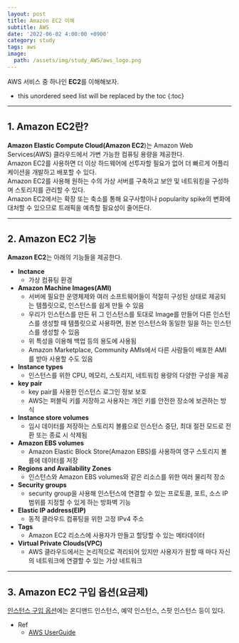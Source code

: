 ```yaml
---
layout: post
title: Amazon EC2 이해
subtitle: AWS
date: '2022-06-02 4:00:00 +0900'
category: study
tags: aws
image:
  path: /assets/img/study_AWS/aws_logo.png
---
```


AWS 서비스 중 하나인 **EC2**를 이해해보자.

<!--more-->

* this unordered seed list will be replaced by the toc
{:toc}

<hr/>

## 1. Amazon EC2란?

**Amazon Elastic Compute Cloud(Amazon EC2**)는 Amazon Web Services(AWS) 클라우드에서 가변 가능한 컴퓨팅 용량을 제공한다.<br>
Amazon EC2를 사용하면 더 이상 하드웨어에 선투자할 필요가 없어 더 빠르게 어플리케이션을 개발하고 배포할 수 있다.<br>
Amazon EC2를 사용해 원하는 수의 가상 서버를 구축하고 보안 및 네트워킹을 구성하며 스토리지를 관리할 수 있다.<br>
Amazon EC2에서는 확장 또는 축소를 통해 요구사항이나 popularity spike의 변화에 대처할 수 있으므로 트래픽을 예측할 필요성이 줄어든다.

<hr/>

## 2. Amazon EC2 기능

**Amazon EC2**는 아래의 기능들을 제공한다.

* **Inctance** 
  + 가상 컴퓨팅 환경
* **Amazon Machine Images(AMI)** 
  + 서버에 필요한 운영체제와 여러 소프트웨어들이 적절히 구성된 상태로 제공되는 템플릿으로, 인스턴스를 쉽게 만들 수 있음
  + 우리가 인스턴스를 만든 뒤 그 인스턴스를 토대로 Image를 만들어 다른 인스턴스를 생성할 때 템플릿으로 사용하면, 원본 인스턴스와 동일한 일을 하는 인스턴스를 생성할 수 있음
  + 위 특성을 이용해 백업 등의 용도에 사용됨
  + Amazon Marketplace, Community AMIs에서 다른 사람들이 배포한 AMI를 받아 사용할 수도 있음
* **Instance types** 
  + 인스턴스를 위한 CPU, 메모리, 스토리지, 네트워킹 용량의 다양한 구성을 제공
* **key pair**
  + key pair를 사용한 인스턴스 로그인 정보 보호
  + AWS는 퍼블릭 키를 저장하고 사용자는 개인 키를 안전한 장소에 보관하는 방식
* **Instance store volumes** 
  + 임시 데이터를 저장하는 스토리지 볼륨으로 인스턴스 중단, 최대 절전 모드로 전환 또는 종료 시 삭제됨
* **Amazon EBS volumes** 
  + Amazon Elastic Block Store(Amazon EBS)를 사용하여 영구 스토리지 볼륨에 데이터를 저장
* **Regions and Availability Zones** 
  + 인스턴스와 Amazon EBS volumes와 같은 리소스를 위한 여러 물리적 장소
* **Security groups**
  + security group을 사용해 인스턴스에 연결할 수 있는 프로토콜, 포트, 소스 IP 범위를 지정할 수 있게 하는 방화벽 기능
* **Elastic IP address(EIP)** 
  + 동적 클라우드 컴퓨팅을 위한 고정 IPv4 주소
* **Tags** 
  + Amazon EC2 리소스에 사용자가 만들고 할당할 수 있는 메타데이터
* **Virtual Private Clouds(VPC)** 
  + AWS 클라우드에서는 논리적으로 격리되어 있지만 사용자가 원할 때 마다 자신의 네트워크에 연결할 수 있는 가상 네트워크

<hr/>

## 3. Amazon EC2 구입 옵션(요금제)

[인스턴스 구입 옵션](https://heoj10272.github.io/study/%EC%9D%B8%EC%8A%A4%ED%84%B4%EC%8A%A4-%EA%B5%AC%EC%9E%85-%EC%98%B5%EC%85%98(%EC%9A%94%EA%B8%88%EC%A0%9C).html)에는 온디맨드 인스턴스, 예약 인스턴스, 스팟 인스턴스 등이 있다.


* Ref
  - [AWS UserGuide](https://docs.aws.amazon.com/ko_kr/AWSEC2/latest/UserGuide/concepts.html)
